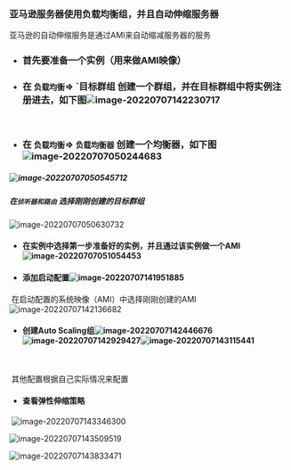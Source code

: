 ### 亚马逊服务器使用负载均衡组，并且自动伸缩服务器

亚马逊的自动伸缩服务是通过AMI来自动缩减服务器的服务

- ### 首先要准备一个实例（用来做AMI映像）

- ### 在 `负载均衡`=> `目标群组 创建一个群组，并在目标群组中将实例注册进去，如下图![image-20220707142230717](C:\Users\Administrator\AppData\Roaming\Typora\typora-user-images\image-20220707142230717.png)

​		

- ### 在 `负载均衡`=> `负载均衡器` 创建一个均衡器，如下图![image-20220707050244683](C:\Users\Administrator\AppData\Roaming\Typora\typora-user-images\image-20220707050244683.png)

##### 	![image-20220707050545712](C:\Users\Administrator\AppData\Roaming\Typora\typora-user-images\image-20220707050545712.png)

##### 在`侦听器和路由` 选择刚刚创建的目标群组

![image-20220707050630732](C:\Users\Administrator\AppData\Roaming\Typora\typora-user-images\image-20220707050630732.png)



- #### 在实例中选择第一步准备好的实例，并且通过该实例做一个AMI![image-20220707051054453](C:\Users\Administrator\AppData\Roaming\Typora\typora-user-images\image-20220707051054453.png)

  

- #### 添加启动配置![image-20220707141951885](C:\Users\Administrator\AppData\Roaming\Typora\typora-user-images\image-20220707141951885.png)

​		在启动配置的系统映像（AMI）中选择刚刚创建的AMI![image-20220707142136682](C:\Users\Administrator\AppData\Roaming\Typora\typora-user-images\image-20220707142136682.png)



- #### 创建Auto Scaling组![image-20220707142446676](C:\Users\Administrator\AppData\Roaming\Typora\typora-user-images\image-20220707142446676.png)![image-20220707142929427](C:\Users\Administrator\AppData\Roaming\Typora\typora-user-images\image-20220707142929427.png)![image-20220707143115441](C:\Users\Administrator\AppData\Roaming\Typora\typora-user-images\image-20220707143115441.png)

​		

​		其他配置根据自己实际情况来配置

- #### 	查看弹性伸缩策略

​	![image-20220707143346300](C:\Users\Administrator\AppData\Roaming\Typora\typora-user-images\image-20220707143346300.png)

![image-20220707143509519](C:\Users\Administrator\AppData\Roaming\Typora\typora-user-images\image-20220707143509519.png)

![image-20220707143833471](C:\Users\Administrator\AppData\Roaming\Typora\typora-user-images\image-20220707143833471.png)